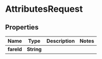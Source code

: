 
# AttributesRequest

## Properties
Name | Type | Description | Notes
------------ | ------------- | ------------- | -------------
**fareId** | **String** |  | 



